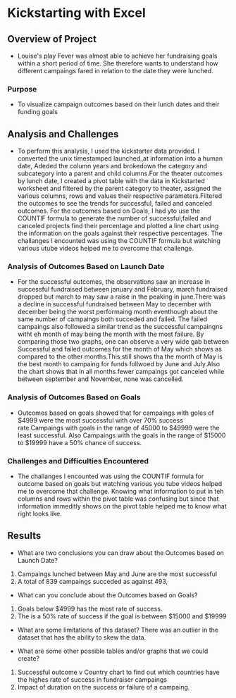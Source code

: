 # Kickstarting with Excel

## Overview of Project
- Louise's play Fever was almost able to achieve her fundraising goals within a short period of time. 
She therefore wants to understand how different campaings fared in relation to the date they were lunched.

### Purpose
- To visualize campaign outcomes based on their lunch dates and their funding goals

## Analysis and Challenges
- To perform this analysis, I used the kickstarter data provided. I converted the unix timestamped launched_at information into a human date, Adeded the column years and brokedown the category and subcategory into a parent and child  columns.For the theater outcomes by lunch date, I created a pivot table with the data in Kickstarted worksheet and filtered by the parent category to theater, assigned the various columns, rows and values their respective parameters.Filtered the outcomes to see the trends for successful, failed and canceled outcomes.
For the outcomes based on Goals, I had yto use the COUNTIF formula to generate the number of successful,failed and canceled projects find their percentage and plotted a line chart using the information on the goals against their respective percentages. The challanges I encounted was using the COUNTIF formula but watching various utube videos helped me to overcome that challenge.   

### Analysis of Outcomes Based on Launch Date
- For the successful outcomes, the observations saw an increase in successful fundraised between january and February, march fundraised dropped but march to may saw a raise in the peaking in june.There was a decline in successful fundraised between May to december with december being the worst performaing month eventhough about the same number of campaings both succeded and failed. The failed campaings also followed a similar trend as the successful campaingns witht eh month of may being the month with the most failure. By comparing those two graphs, one can observe a very wide gab between Successful and failed outcomes for the month of May which shows as compared to the other months.This still shows tha the month of May is the best month to campaing for funds follwoed by June and July.Also the chart shows that in all months fewer campaings got canceled while between september and November, none was cancelled.
 
### Analysis of Outcomes Based on Goals
- Outcomes based on goals showed that for campaings with goles of $4999 were the most successful with over 70% success rate.Campaings with goals in the range of 45000 to $49999 were the least successful. Also Campaings with the goals in the range of $15000 to $19999 have a 50% chance of success.

### Challenges and Difficulties Encountered
- The challanges I encounted was using the COUNTIF formula for outcome based on goals but watching various you tube videos helped me to overcome that challenge. Knowing what information to put in teh columns and rows within the pivot table was confusing but since that information immeditly shows on the pivot table helped me to know what right looks like.

## Results

- What are two conclusions you can draw about the Outcomes based on Launch Date?
1. Campaings lunched between May and June are the most successful
2. A total of 839 campaings succeded as against 493,

- What can you conclude about the Outcomes based on Goals?
1. Goals below $4999 has the most rate of success.
2. The is a 50% rate of success if the goal is between $15000 and $19999 

- What are some limitations of this dataset?
There was an outlier in the dataset that has the ability to skew the data.

- What are some other possible tables and/or graphs that we could create?
1. Successful outcome v Country chart to find out which countries have the highes rate of success in fundraiser campaings
2. Impact of duration on the success or failure of a campaing.



